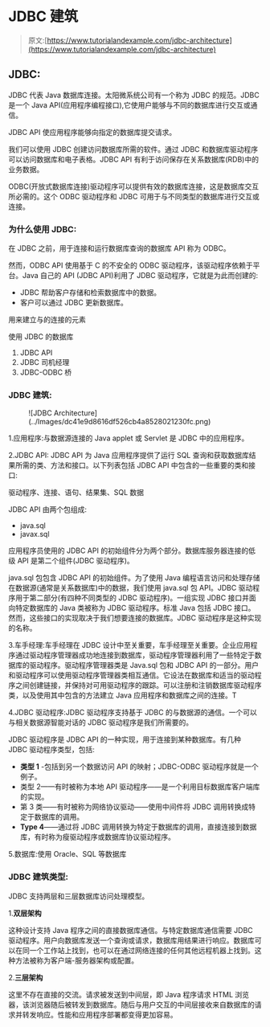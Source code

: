 # JDBC 建筑

> 原文:[https://www.tutorialandexample.com/jdbc-architecture](https://www.tutorialandexample.com/jdbc-architecture)

## JDBC:

JDBC 代表 Java 数据库连接。太阳微系统公司有一个称为 JDBC 的规范。JDBC 是一个 Java API(应用程序编程接口),它使用户能够与不同的数据库进行交互或通信。

JDBC API 使应用程序能够向指定的数据库提交请求。

我们可以使用 JDBC 创建访问数据库所需的软件。通过 JDBC 和数据库驱动程序可以访问数据库和电子表格。JDBC API 有利于访问保存在关系数据库(RDB)中的业务数据。

ODBC(开放式数据库连接)驱动程序可以提供有效的数据库连接，这是数据库交互所必需的。这个 ODBC 驱动程序和 JDBC 可用于与不同类型的数据库进行交互或连接。

### 为什么使用 JDBC:

在 JDBC 之前，用于连接和运行数据库查询的数据库 API 称为 ODBC。

然而，ODBC API 使用基于 C 的不安全的 ODBC 驱动程序，该驱动程序依赖于平台。Java 自己的 API (JDBC API)利用了 JDBC 驱动程序，它就是为此而创建的:

*   JDBC 帮助客户存储和检索数据库中的数据。
*   客户可以通过 JDBC 更新数据库。

用来建立与的连接的元素

使用 JDBC 的数据库

1.  JDBC API
2.  JDBC 司机经理
3.  JDBC-ODBC 桥

### JDBC 建筑:

<figure class="wp-block-image">![JDBC Architecture](../Images/dc41e9d8616df526cb4a8528021230fc.png)</figure>

1.应用程序:与数据源连接的 Java applet 或 Servlet 是 JDBC 中的应用程序。

2.JDBC API: JDBC API 为 Java 应用程序提供了运行 SQL 查询和获取数据库结果所需的类、方法和接口。以下列表包括 JDBC API 中包含的一些重要的类和接口:

驱动程序、连接、语句、结果集、SQL 数据

JDBC API 由两个包组成:

*   java.sql
*   javax.sql

应用程序员使用的 JDBC API 的初始组件分为两个部分。数据库服务器连接的低级 API 是第二个组件(JDBC 驱动程序)。

java.sql 包包含 JDBC API 的初始组件。为了使用 Java 编程语言访问和处理存储在数据源(通常是关系数据库)中的数据，我们使用 java.sql 包 API。JDBC 驱动程序用于第二部分(有四种不同类型的 JDBC 驱动程序)。一组实现 JDBC 接口并面向特定数据库的 Java 类被称为 JDBC 驱动程序。标准 Java 包括 JDBC 接口。然而，这些接口的实现取决于我们想要连接的数据库。JDBC 驱动程序是这种实现的名称。

3.车手经理:车手经理在 JDBC 设计中至关重要，车手经理至关重要。企业应用程序通过驱动程序管理器成功地连接到数据库，驱动程序管理器利用了一些特定于数据库的驱动程序。驱动程序管理器类是 Java.sql 包和 JDBC API 的一部分。用户和驱动程序可以使用驱动程序管理器类相互通信。它设法在数据库和适当的驱动程序之间创建链接，并保持对可用驱动程序的跟踪。可以注册和注销数据库驱动程序类，以及使用其中包含的方法建立 Java 应用程序和数据库之间的连接。T

4.JDBC 驱动程序:JDBC 驱动程序支持基于 JDBC 的与数据源的通信。一个可以与相关数据源智能对话的 JDBC 驱动程序是我们所需要的。

JDBC 驱动程序是 JDBC API 的一种实现，用于连接到某种数据库。有几种 JDBC 驱动程序类型，包括:

*   **类型 1** -包括到另一个数据访问 API 的映射；JDBC-ODBC 驱动程序就是一个例子。
*   类型 2——有时被称为本地 API 驱动程序——是一个利用目标数据库客户端库的实现。
*   第 3 类——有时被称为网络协议驱动——使用中间件将 JDBC 调用转换成特定于数据库的调用。
*   **Type 4**——通过将 JDBC 调用转换为特定于数据库的调用，直接连接到数据库，有时称为瘦驱动程序或数据库协议驱动程序。

5.数据库:使用 Oracle、SQL 等数据库

### JDBC 建筑类型:

JDBC 支持两层和三层数据库访问处理模型。

1.**双层架构**

这种设计支持 Java 程序之间的直接数据库通信。与特定数据库通信需要 JDBC 驱动程序。用户向数据库发送一个查询或请求，数据库用结果进行响应。数据库可以在同一个工作站上找到，也可以在通过网络连接的任何其他远程机器上找到。这种方法被称为客户端-服务器架构或配置。

2.**三层架构**

这里不存在直接的交流。请求被发送到中间层，即 Java 程序请求 HTML 浏览器，该浏览器随后被转发到数据库。随后与用户交互的中间层接收来自数据库的请求并转发响应。性能和应用程序部署都变得更加容易。